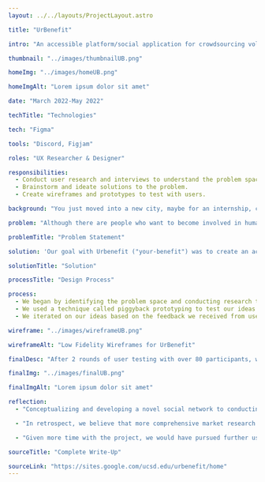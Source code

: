 ```yaml
---
layout: ../../layouts/ProjectLayout.astro

title: "UrBenefit"

intro: "An accessible platform/social application for crowdsourcing volunteers for humanitarian and art-based community efforts."

thumbnail: "../images/thumbnailUB.png"

homeImg: "../images/homeUB.png"

homeImgAlt: "Lorem ipsum dolor sit amet"

date: "March 2022-May 2022"

techTitle: "Technologies"

tech: "Figma"

tools: "Discord, Figjam"

roles: "UX Researcher & Designer"

responsibilities:
  - Conduct user research and interviews to understand the problem space.
  - Brainstorm and ideate solutions to the problem.
  - Create wireframes and prototypes to test with users.

background: "You just moved into a new city, maybe for an internship, college, job, or simply just for a fresh start, the reason doesn’t matter, but you want to know what is going around you. You’re the type of person who always want to help others. You want to get to know like-minded people or just want to know where you can help out. That’s where UrBenefit, a centralized hub for community events comes into play."

problem: "Although there are people who want to become involved in humanitarian efforts, many find it difficult, citing that it's difficult to do so without a club or organization who sets everything up. Outside of these organizations, there aren't any advertisements or flyers to go out and help out somewhere."

problemTitle: "Problem Statement"

solution: 'Our goal with Urbenefit ("your-benefit") was to create an accessible platform/social application oriented around crowdsourcing possible volunteers of humanitarian and art-based community efforts (ie. park clean-ups, large scale murals, trash compost groups, etc.). UrBenefit strives to provide a platform in which there is an easily accessible, centralized hub for those with a desire to participate in humanitarian efforts and better the community around them.'

solutionTitle: "Solution"

processTitle: "Design Process"

process:
  - We began by identifying the problem space and conducting research to understand the problem and the users.
  - We used a technique called piggyback prototyping to test our ideas with users.
  - We iterated on our ideas based on the feedback we received from users.

wireframe: "../images/wireframeUB.png"

wireframeAlt: "Low Fidelity Wireframes for UrBenefit"

finalDesc: "After 2 rounds of user testing with over 80 participants, we were able to create high fidelity mockups of the final product where we strived to keep a clean, modern, and organic aesthetic."

finalImg: "../images/finalUB.png"

finalImgAlt: "Lorem ipsum dolor sit amet"

reflection:
  - "Conceptualizing and developing a novel social network to conducting piggyback prototyping sessions, the experience proved to be both inspiring and enlightening, offering valuable lessons for our future endeavors."

  - "In retrospect, we believe that more comprehensive market research should be a greater area of focus. Understanding the market landscape and conducting competitive analysis would have significantly contributed to the success of our idea. Gathering relevant information is essential for creating a well-informed and successful product."

  - "Given more time with the project, we would have pursued further user testing on both the low-fi and hi-fi mockups, incorporating valuable feedback from the market and stakeholders. As designers, one of the most challenging aspects is designing for the user’s conceptual model, rather than relying solely on our own understanding. Ensuring that the product is intuitive and user-friendly for a wider audience is a critical consideration for success. "

sourceTitle: "Complete Write-Up"

sourceLink: "https://sites.google.com/ucsd.edu/urbenefit/home"
---
```

